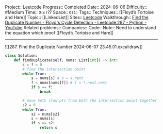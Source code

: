 Project:: Leetcode
Progress:: Completed
Date:: 2024-06-06
Difficulty:: #Medium 
Time:: `O(n)`??
Space:: `O(1)` 
Tags:: 
Techniques:: [[Floyd’s Tortoise and Hare]]
Topic:: [[LinkedList]]
Sites:: [Leetcode](https://leetcode.com/problems/find-the-duplicate-number/description/)
Walkthrough:: [Find the Duplicate Number - Floyd's Cycle Detection - Leetcode 287 - Python - YouTube](https://www.youtube.com/watch?v=wjYnzkAhcNk)
Related problems:: 
Companies:: 
Code:: 
Note:: Need to understand the equation which proof [[Floyd’s Tortoise and Hare]]

---

![[287. Find the Duplicate Number 2024-06-07 23.45.01.excalidraw]]

```python
class Solution:
    def findDuplicate(self, nums: List[int]) -> int:
        s = f = 0
        # find the intersection point
        while True:
            s = nums[s] # s = s.next 
            f = nums[nums[f]] # f = f.next.next 
            if s == f:
                break

        # move both slow pts from both the intersection point together with from the start point. (proof by p = x) https://www.youtube.com/watch?v=wjYnzkAhcNk
        s2 = 0
        while True:
            s2 = nums[s2]
            s = nums[s]
            if s == s2:
                return s

```
